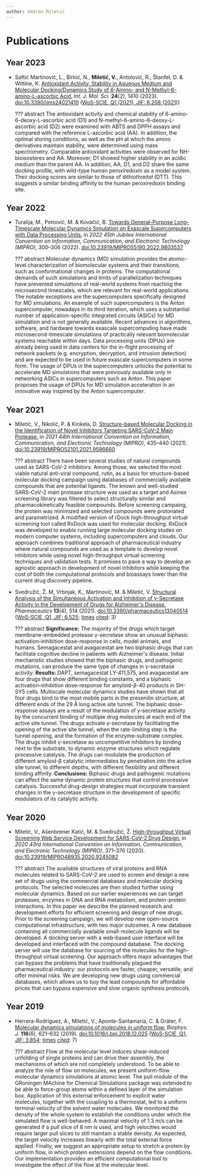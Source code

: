 ```yaml
---
author: Vedran Miletić
---
```


# Publications

## Year 2023

- Saftić Martinović, L., Birkić, N., **Miletić, V.**, Antolović, R., Štanfel, D. & Wittine, K. [Antioxidant Activity, Stability in Aqueous Medium and Molecular Docking/Dynamics Study of 6-Amino- and N-Methyl-6-amino-L-ascorbic Acid.](https://www.mdpi.com/1422-0067/24/2/1410) *Int. J. Mol. Sci.* **24**(2), 1410 (2023). [doi:10.3390/ijms24021410](https://doi.org/10.3390/ijms24021410) ([WoS-SCIE, Q1 (2021), JIF: 6.208 (2021)](https://jcr.clarivate.com/jcr-jp/journal-profile?journal=INT%20J%20MOL%20SCI&year=2021))

    ??? abstract
        The antioxidant activity and chemical stability of 6-amino-6-deoxy-L-ascorbic acid (D1) and N-methyl-6-amino-6-deoxy-L-ascorbic acid (D2) were examined with ABTS and DPPH assays and compared with the reference L-ascorbic acid (AA). In addition, the optimal storing conditions, as well as the pH at which the amino derivatives maintain stability, were determined using mass spectrometry. Comparable antioxidant activities were observed for NH-bioisosteres and AA. Moreover, D1 showed higher stability in an acidic medium than the parent AA. In addition, AA, D1, and D2 share the same docking profile, with wild-type human peroxiredoxin as a model system. Their docking scores are similar to those of dithiothreitol (DTT). This suggests a similar binding affinity to the human peroxiredoxin binding site.

## Year 2022

- Turalija, M., Petrović, M. & Kovačić, B. [Towards General-Purpose Long-Timescale Molecular Dynamics Simulation on Exascale Supercomputers with Data Processing Units.](https://ieeexplore.ieee.org/document/9803537) in *2022 45th Jubilee International Convention on Information, Communication, and Electronic Technology (MIPRO)*, 300–306 (2022). [doi:10.23919/MIPRO55190.2022.9803537](https://doi.org/10.23919/MIPRO55190.2022.9803537)

    ??? abstract
        Molecular dynamics (MD) simulation provides the atomic-level characterization of biomolecular systems and their transitions, such as conformational changes in proteins. The computational demands of such simulations and limits of parallelization techniques have prevented simulations of real-world systems from reaching the microsecond timescales, which are relevant for real-world applications. The notable exceptions are the supercomputers specifically designed for MD simulations. An example of such supercomputers is the Anton supercomputer, nowadays in its third iteration, which uses a substantial number of application-specific integrated circuits (ASICs) for MD simulation and is not generally available. Recent advances in algorithms, software, and hardware towards exascale supercomputing have made microsecond-timescale simulations of practically relevant biomolecular systems reachable within days. Data processing units (DPUs) are already being used in data centers for the in-flight processing of network packets (e.g. encryption, decryption, and intrusion detection) and are expected to be used in future exascale supercomputers in some form. The usage of DPUs in the supercomputers unlocks the potential to accelerate MD simulations that were previously available only in networking ASICs in supercomputers such as Anton. This paper proposes the usage of DPUs for MD simulation acceleration in an innovative way inspired by the Anton supercomputer.

## Year 2021

- Miletić, V., Nikolić, P. & Kinkela, D. [Structure-based Molecular Docking in the Identification of Novel Inhibitors Targeting SARS-CoV-2 Main Protease.](https://ieeexplore.ieee.org/document/9596660) in *2021 44th International Convention on Information, Communication, and Electronic Technology (MIPRO)*, 435–440 (2021). [doi:10.23919/MIPRO52101.2021.9596660](https://doi.org/10.23919/MIPRO52101.2021.9596660)

    ??? abstract
        There have been several studies of natural compounds used as SARS-CoV-2 inhibitors. Among those, we selected the most viable natural anti-viral compound, rutin, as a basis for structure-based molecular docking campaign using databases of commercially available compounds that are potential ligands. The known and well-studied SARS-CoV-2 main protease structure was used as a target and Asinex screening library was filtered to select structurally similar and pharmacokinetically feasible compounds. Before screening campaing, the protein was minimized and selected compounds were protonated and parametrized. A modified version of rDock high-throughput virtual screening tool called RxDock was used for molecular docking. RxDock was developed to enable running large molecular docking studes on modern computer systems, including supercomputers and clouds. Our approach combines traditional approach of pharmaceutical industry where natural compounds are used as a template to develop novel inhibitors while using novel high-throughput virtual screening techniques and validation tests. It promises to pave a way to develop an agnostic approach in development of novel inhibitors while keeping the cost of both the computational protocols and bioassays lower than the current drug discovery pipeline.

- Svedružić, Ž. M, Vrbnjak, K., Martinović, M. & Miletić, V. [Structural Analysis of the Simultaneous Activation and Inhibition of γ-Secretase Activity in the Development of Drugs for Alzheimer's Disease.](https://www.mdpi.com/1999-4923/13/4/514) *Pharmaceutics* **13**(4), 514 (2021). [doi:10.3390/pharmaceutics13040514](https://doi.org/10.3390/pharmaceutics13040514) ([WoS-SCIE, Q1, JIF: 6.525](https://jcr.clarivate.com/jcr-jp/journal-profile?journal=PHARMACEUTICS&year=2021); [times](https://www.webofscience.com/wos/woscc/full-record/WOS:000643531400001) [cited](https://publons.com/publon/45697621/): 3)

    ??? abstract
        **Significance:** The majority of the drugs which target membrane-embedded protease γ-secretase show an unusual biphasic activation–inhibition dose-response in cells, model animals, and humans. Semagacestat and avagacestat are two biphasic drugs that can facilitate cognitive decline in patients with Alzheimer's disease. Initial mechanistic studies showed that the biphasic drugs, and pathogenic mutations, can produce the same type of changes in γ-secretase activity. **Results:** DAPT, semagacestat LY-411,575, and avagacestat are four drugs that show different binding constants, and a biphasic activation–inhibition dose-response for amyloid-β-40 products in SH-SY5 cells. Multiscale molecular dynamics studies have shown that all four drugs bind to the most mobile parts in the presenilin structure, at different ends of the 29 Å long active site tunnel. The biphasic dose-response assays are a result of the modulation of γ-secretase activity by the concurrent binding of multiple drug molecules at each end of the active site tunnel. The drugs activate γ-secretase by facilitating the opening of the active site tunnel, when the rate-limiting step is the tunnel opening, and the formation of the enzyme–substrate complex. The drugs inhibit γ-secretase as uncompetitive inhibitors by binding next to the substrate, to dynamic enzyme structures which regulate processive catalysis. The drugs can modulate the production of different amyloid-β catalytic intermediates by penetration into the active site tunnel, to different depths, with different flexibility and different binding affinity. **Conclusions:** Biphasic drugs and pathogenic mutations can affect the same dynamic protein structures that control processive catalysis. Successful drug-design strategies must incorporate transient changes in the γ-secretase structure in the development of specific modulators of its catalytic activity.

## Year 2020

- Miletić, V., Ašenbrener Katić, M. & Svedružić, Ž. [High-throughput Virtual Screening Web Service Development for SARS-CoV-2 Drug Design.](https://ieeexplore.ieee.org/document/9245082) in *2020 43rd International Convention on Information, Communication, and Electronic Technology (MIPRO)*, 371–376 (2020). [doi:10.23919/MIPRO48935.2020.9245082](https://doi.org/10.23919/MIPRO48935.2020.9245082)

    ??? abstract
        The available structures of viral proteins and RNA molecules related to SARS-CoV-2 are used to screen and design a new set of drugs using the commercial databases and molecular docking protocols. The selected molecules are then studied further using molecular dynamics. Based on our earlier experiences we can target proteases, enzymes in DNA and RNA metabolism, and protein-protein interactions. In this paper we describe the planned research and development efforts for efficient screening and design of new drugs. Prior to the screening campaign, we will develop new open-source computational infrastructure, with two major outcomes. A new database containing all commercially available small-molecule ligands will be developed. A docking server with a web-based user interface will be developed and interfaced with the compound database. The docking server will use the database for sourcing of the molecules for the high-throughput virtual screening. Our approach offers major advantages that can bypass the problems that have traditionally plagued the pharmaceutical industry: our protocols are faster, cheaper, versatile, and offer minimal risks. We are developing new drugs using commercial databases, which allows us to buy the lead compounds for affordable prices that can bypass expensive and slow organic synthesis protocols.

## Year 2019

- Herrera-Rodríguez, A., Miletić, V., Aponte-Santamaría, C. & Gräter, F. [Molecular dynamics simulations of molecules in uniform flow.](https://www.cell.com/biophysj/fulltext/S0006-3495(19)30109-2) *Biophys. J.* **116**(6), 621–632 (2019). [doi:10.1016/j.bpj.2018.12.025](https://doi.org/10.1016/j.bpj.2018.12.025) ([WoS-SCIE, Q1, JIF: 3.854](https://jcr.clarivate.com/jcr-jp/journal-profile?journal=BIOPHYS%20J&year=2019); [times](https://www.webofscience.com/wos/woscc/full-record/WOS:000467046000001) [cited](https://publons.com/publon/29803261/): 7)

    ??? abstract
        Flow at the molecular level induces shear-induced unfolding of single proteins and can drive their assembly, the mechanisms of which are not completely understood. To be able to analyze the role of flow on molecules, we present uniform-flow molecular dynamics simulations at atomic level. The pull module of the GRoningen MAchine for Chemical Simulations package was extended to be able to force-group atoms within a defined layer of the simulation box. Application of this external enforcement to explicit water molecules, together with the coupling to a thermostat, led to a uniform terminal velocity of the solvent water molecules. We monitored the density of the whole system to establish the conditions under which the simulated flow is well-behaved. A maximal velocity of 1.3 m/s can be generated if a pull slice of 8 nm is used, and high velocities would require larger pull slices to still maintain a stable density. As expected, the target velocity increases linearly with the total external force applied. Finally, we suggest an appropriate setup to stretch a protein by uniform flow, in which protein extensions depend on the flow conditions. Our implementation provides an efficient computational tool to investigate the effect of the flow at the molecular level.
